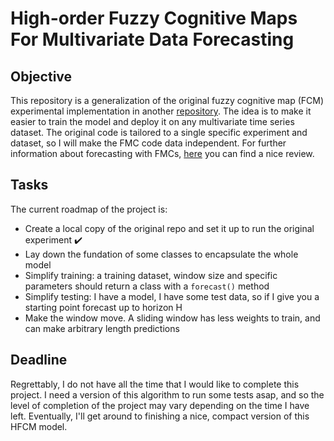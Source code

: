 # High-order Fuzzy Cognitive Maps For Multivariate Data Forecasting

## Objective

This repository is a generalization of the original fuzzy cognitive map (FCM) experimental implementation in another [repository](https://github.com/julzerinos/python-fuzzy-cognitve-maps). The idea is to make it easier to train the model and deploy it on any multivariate time series dataset. The original code is tailored to a single specific experiment and dataset, so I will make the FMC code data independent. For further information about forecasting with FMCs, [here](https://arxiv.org/abs/2201.02297v2) you can find a nice review.

## Tasks

The current roadmap of the project is:

* Create a local copy of the original repo and set it up to run the original experiment :heavy_check_mark:
* Lay down the fundation of some classes to encapsulate the whole model
* Simplify training: a training dataset, window size and specific parameters should return a class with a `forecast()` method
* Simplify testing: I have a model, I have some test data, so if I give you a starting point forecast up to horizon H
* Make the window move. A sliding window has less weights to train, and can make arbitrary length predictions

## Deadline

Regrettably, I do not have all the time that I would like to complete this project. I need a version of this algorithm to run some tests asap, and so the level of completion of the project may vary depending on the time I have left. Eventually, I'll get around to finishing a nice, compact version of this HFCM model.


